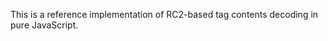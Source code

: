 This is a reference implementation of RC2-based <en-crypt> tag contents
decoding in pure JavaScript.
